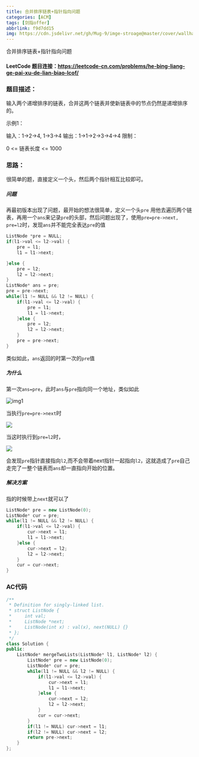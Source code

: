 ```yaml
---
title: 合并排序链表+指针指向问题
categories: [ACM]
tags: [剑指offer]
abbrlink: f9d7dd15
img: https://cdn.jsdelivr.net/gh/Mug-9/imge-stroage@master/cover/wallhaven-dp6jgg.pbhwg9jawgw.png
---
```


合并排序链表+指针指向问题

<!-- less-->

#### LeetCode 题目连接：https://leetcode-cn.com/problems/he-bing-liang-ge-pai-xu-de-lian-biao-lcof/

### 题目描述：

输入两个递增排序的链表，合并这两个链表并使新链表中的节点仍然是递增排序的。

示例1：

输入：1->2->4, 1->3->4
输出：1->1->2->3->4->4
限制：

0 <= 链表长度 <= 1000

### 思路：

很简单的题，直接定义一个头，然后两个指针相互比较即可。

##### 问题

再最初版本出现了问题，最开始的想法很简单，定义一个头`pre` 用他去遍历两个链表，再用一个`ans`来记录`pre`的头部，然后问题出现了，使用`pre=pre->next, pre=l2`时，发现`ans`并不能完全表达`pre`的值

```c++
ListNode *pre = NULL;
if(l1->val <= l2->val) {
    pre = l1;
    l1 = l1->next;

}else {
    pre = l2;
    l2 = l2->next;
}
ListNode* ans = pre;
pre = pre->next;
while(l1 != NULL && l2 != NULL) {
    if(l1->val <= l2->val) {
        pre = l1;
        l1 = l1->next;
    }else {
        pre = l2;
        l2 = l2->next;
    }
    pre = pre->next;
}           
```

类似如此，`ans`返回的时第一次的`pre`值

##### 为什么

第一次`ans=pre`，此时`ans`与`pre`指向同一个地址，类似如此

![img1](https://wx1.sinaimg.cn/mw690/0083TyOJly1gh8tv20gyfj318z0fsk80.jpg)

当执行`pre=pre->next`时

![](https://wx2.sinaimg.cn/mw690/0083TyOJly1gh8uasmxrlj31f90kptym.jpg)

当这时执行到`pre=l2`时，

![](https://wx3.sinaimg.cn/mw690/0083TyOJly1gh8utv4338j31df0mbx5l.jpg)

会发现`pre`指针直接指向`l2`,而不会带着next指针一起指向`l2`，这就造成了`pre`自己走完了一整个链表而`ans`却一直指向开始的位置。

##### 解决方案

指的时候带上`next`就可以了

```c++
ListNode* pre = new ListNode(0);
ListNode* cur = pre;
while(l1 != NULL && l2 != NULL) {
    if(l1->val <= l2->val) {
        cur->next = l1;
        l1 = l1->next;
    }else {
        cur->next = l2;
        l2 = l2->next;
    }
    cur = cur->next;
}
```

### AC代码

```c++
/**
 * Definition for singly-linked list.
 * struct ListNode {
 *     int val;
 *     ListNode *next;
 *     ListNode(int x) : val(x), next(NULL) {}
 * };
 */
class Solution {
public:
    ListNode* mergeTwoLists(ListNode* l1, ListNode* l2) {
        ListNode* pre = new ListNode(0);
        ListNode* cur = pre;
        while(l1 != NULL && l2 != NULL) {
            if(l1->val <= l2->val) {
                cur->next = l1;
                l1 = l1->next;
            }else {
                cur->next = l2;
                l2 = l2->next;
            }
            cur = cur->next;
        }
        if(l1 != NULL) cur->next = l1;
        if(l2 != NULL) cur->next = l2;
        return pre->next;
    }
};
```

